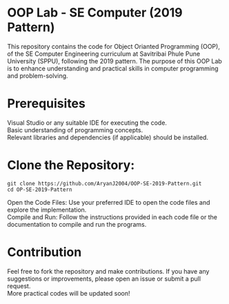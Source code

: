 # OOP Lab - SE Computer (2019 Pattern)

This repository contains the code for Object Orianted Programming (OOP), of the SE Computer Engineering curriculum at Savitribai Phule Pune University (SPPU), following the 2019 pattern. The purpose of this OOP Lab is to enhance understanding and practical skills in computer programming and problem-solving.

# Prerequisites
Visual Studio or any suitable IDE for executing the code. <br>
Basic understanding of programming concepts. <br>
Relevant libraries and dependencies (if applicable) should be installed.

# Clone the Repository:
```
git clone https://github.com/AryanJ2004/OOP-SE-2019-Pattern.git
cd OP-SE-2019-Pattern
```
Open the Code Files: Use your preferred IDE to open the code files and explore the implementation. <br>
Compile and Run: Follow the instructions provided in each code file or the documentation to compile and run the programs.

# Contribution
Feel free to fork the repository and make contributions. If you have any suggestions or improvements, please open an issue or submit a pull request. <br>More practical codes will be updated soon!
